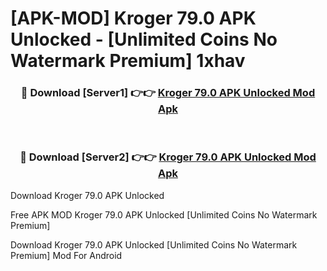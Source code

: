 # [APK-MOD] Kroger 79.0 APK Unlocked - [Unlimited Coins No Watermark Premium] 1xhav



<div align="center">
<h3>🔴 Download [Server1] 👉👉 <a href="https://momento.my/?title=Kroger_79.0_APK_Unlocked">Kroger 79.0 APK Unlocked Mod Apk</a></h3><br>

<h3>🔴 Download [Server2] 👉👉 <a href="https://momento.my/?title=Kroger_79.0_APK_Unlocked">Kroger 79.0 APK Unlocked Mod Apk</a></h3>
</div>



Download Kroger 79.0 APK Unlocked 

Free APK MOD Kroger 79.0 APK Unlocked [Unlimited Coins No Watermark Premium]

Download Kroger 79.0 APK Unlocked [Unlimited Coins No Watermark Premium] Mod For Android
